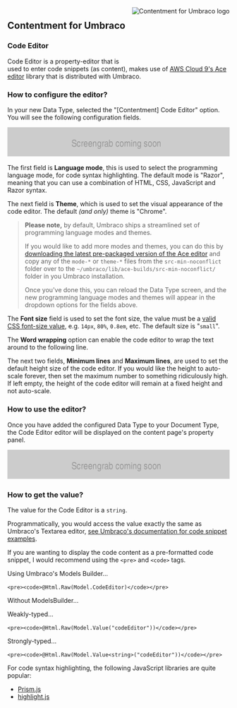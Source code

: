 <img src="../assets/img/logo.png" alt="Contentment for Umbraco logo" title="A state of Umbraco happiness." height="130" align="right">

## Contentment for Umbraco

### Code Editor

Code Editor is a property-editor that is used to enter code snippets (as content), makes use of [AWS Cloud 9's Ace editor](https://ace.c9.io/) library that is distributed with Umbraco.


### How to configure the editor?

In your new Data Type, selected the "[Contentment] Code Editor" option. You will see the following configuration fields.

![Configuration Editor for Code Editor](code-editor--configuration-editor.png)

The first field is **Language mode**, this is used to select the programming language mode, for code syntax highlighting. The default mode is "Razor", meaning that you can use a combination of HTML, CSS, JavaScript and Razor syntax.

The next field is **Theme**, which is used to set the visual appearance of the code editor. The default _(and only)_ theme is "Chrome".

> **Please note,** by default, Umbraco ships a streamlined set of programming language modes and themes.
> 
> If you would like to add more modes and themes, you can do this by [downloading the latest pre-packaged version of the Ace editor](https://github.com/ajaxorg/ace-builds/releases) and copy any of the `mode-*` or `theme-*` files from the `src-min-noconflict` folder over to the `~/umbraco/lib/ace-builds/src-min-noconflict/` folder in you Umbraco installation.
> 
> Once you've done this, you can reload the Data Type screen, and the new programming language modes and themes will appear in the dropdown options for the fields above.


The **Font size** field is used to set the font size, the value must be a [valid CSS font-size value](https://developer.mozilla.org/en-US/docs/Web/CSS/font-size), e.g. `14px`, `80%`, `0.8em`, etc. The default size is "`small`".

The **Word wrapping** option can enable the code editor to wrap the text around to the following line.

The next two fields, **Minimum lines** and **Maximum lines**, are used to set the default height size of the code editor. If you would like the height to auto-scale forever, then set the maximum number to something ridiculously high. If left empty, the height of the code editor will remain at a fixed height and not auto-scale.


### How to use the editor?

Once you have added the configured Data Type to your Document Type, the Code Editor editor will be displayed on the content page's property panel.

![Code Editor property-editor](code-editor--property-editor-01.png)


### How to get the value?

The value for the Code Editor is a `string`.

Programmatically, you would access the value exactly the same as Umbraco's Textarea editor, [see Umbraco's documentation for code snippet examples](https://our.umbraco.com/Documentation/Getting-Started/Backoffice/Property-Editors/Built-in-Property-Editors/Textarea/#mvc-view-example).

If you are wanting to display the code content as a pre-formatted code snippet, I would recommend using the `<pre>` and `<code>` tags.

Using Umbraco's Models Builder...

```cshtml
<pre><code>@Html.Raw(Model.CodeEditor)</code></pre>
```

Without ModelsBuilder...

Weakly-typed...

```cshtml
<pre><code>@Html.Raw(Model.Value("codeEditor"))</code></pre>
```

Strongly-typed...

```cshtml
<pre><code>@Html.Raw(Model.Value<string>("codeEditor"))</code></pre>
```

For code syntax highlighting, the following JavaScript libraries are quite popular:

- [Prism.js](https://prismjs.com/)
- [highlight.js](https://highlightjs.org/)
